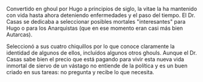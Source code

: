 Convertido en ghoul por Hugo a principios de siglo, la vitae la ha mantenido con vida hasta ahora deteniendo enfermedades y el paso del tiempo. El Dr. Casas se dedicaba a seleccionar posibles mortales "interesantes" para Hugo o para los Anarquistas  (que en ese momento eran casi más bien Autarcas). 

Seleccionó a sus cuatro chiquillos por lo que conoce claramente la identidad de algunos de ellos, incluídos algunos otros ghouls. Aunque el Dr. Casas sabe bien el precio que está pagando para vivir esta nueva vida inmortal de siervo de un vástago no entiende de la política y es un buen criado en sus tareas: no pregunta y recibe lo que necesita. 